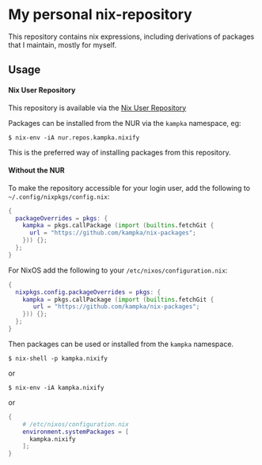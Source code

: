 # My personal nix-repository

This repository contains nix expressions, including derivations of packages that I maintain, mostly for myself.

## Usage

#### Nix User Repository

This repository is available via the [Nix User Repository](https://github.com/nix-community/NUR)

Packages can be installed from the NUR via the `kampka` namespace, eg:
```console
$ nix-env -iA nur.repos.kampka.nixify
```
This is the preferred way of installing packages from this repository.

#### Without the NUR

To make the repository accessible for your login user, add the following to `~/.config/nixpkgs/config.nix`:
```nix
{
  packageOverrides = pkgs: {
    kampka = pkgs.callPackage (import (builtins.fetchGit {
      url = "https://github.com/kampka/nix-packages";
    })) {};
  };
}
```

For NixOS add the following to your `/etc/nixos/configuration.nix`:
```nix
{
  nixpkgs.config.packageOverrides = pkgs: {
    kampka = pkgs.callPackage (import (builtins.fetchGit {
       url = "https://github.com/kampka/nix-packages";
    })) {};
  };
}
```

Then packages can be used or installed from the `kampka` namespace.
```console
$ nix-shell -p kampka.nixify
```
or
```console
$ nix-env -iA kampka.nixify
```
or
```nix
{
    # /etc/nixos/configuration.nix
    environment.systemPackages = [
      kampka.nixify
    ];
}
```
